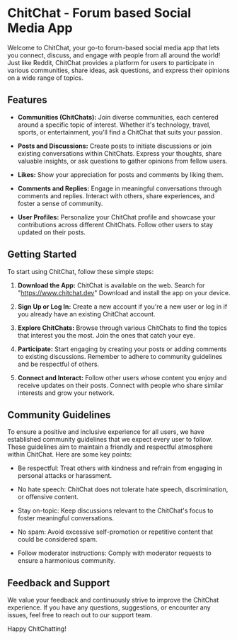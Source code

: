 # ChitChat - Forum based Social Media App

<!-- ![ChitChat Logo](chitchat_logo.png) -->

Welcome to ChitChat, your go-to forum-based social media app that lets you connect, discuss, and engage with people from all around the world! Just like Reddit, ChitChat provides a platform for users to participate in various communities, share ideas, ask questions, and express their opinions on a wide range of topics.

## Features

- **Communities (ChitChats):** Join diverse communities, each centered around a specific topic of interest. Whether it's technology, travel, sports, or entertainment, you'll find a ChitChat that suits your passion.

- **Posts and Discussions:** Create posts to initiate discussions or join existing conversations within ChitChats. Express your thoughts, share valuable insights, or ask questions to gather opinions from fellow users.

- **Likes:** Show your appreciation for posts and comments by liking them.

- **Comments and Replies:** Engage in meaningful conversations through comments and replies. Interact with others, share experiences, and foster a sense of community.

- **User Profiles:** Personalize your ChitChat profile and showcase your contributions across different ChitChats. Follow other users to stay updated on their posts.

## Getting Started

To start using ChitChat, follow these simple steps:

1. **Download the App:** ChitChat is available on the web. Search for "https://www.chitchat.dev" Download and install the app on your device.

2. **Sign Up or Log In:** Create a new account if you're a new user or log in if you already have an existing ChitChat account.

3. **Explore ChitChats:** Browse through various ChitChats to find the topics that interest you the most. Join the ones that catch your eye.

4. **Participate:** Start engaging by creating your posts or adding comments to existing discussions. Remember to adhere to community guidelines and be respectful of others.

5. **Connect and Interact:** Follow other users whose content you enjoy and receive updates on their posts. Connect with people who share similar interests and grow your network.

## Community Guidelines

To ensure a positive and inclusive experience for all users, we have established community guidelines that we expect every user to follow. These guidelines aim to maintain a friendly and respectful atmosphere within ChitChat. Here are some key points:

- Be respectful: Treat others with kindness and refrain from engaging in personal attacks or harassment.

- No hate speech: ChitChat does not tolerate hate speech, discrimination, or offensive content.

- Stay on-topic: Keep discussions relevant to the ChitChat's focus to foster meaningful conversations.

- No spam: Avoid excessive self-promotion or repetitive content that could be considered spam.

- Follow moderator instructions: Comply with moderator requests to ensure a harmonious community.

## Feedback and Support

We value your feedback and continuously strive to improve the ChitChat experience. If you have any questions, suggestions, or encounter any issues, feel free to reach out to our support team.

Happy ChitChatting!
